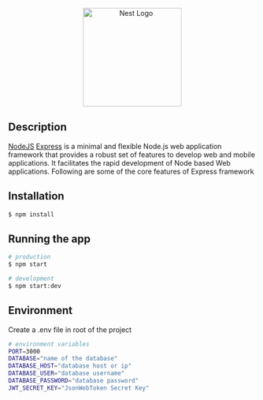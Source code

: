 <p align="center">
  <a href="https://nodejs.org/en/" target="blank"><img src="https://upload.wikimedia.org/wikipedia/commons/d/d9/Node.js_logo.svg" width="200" alt="Nest Logo" /></a>
</p>

[circleci-image]: https://img.shields.io/circleci/build/github/nestjs/nest/master?token=abc123def456
[circleci-url]: https://circleci.com/gh/nestjs/nest

## Description

[NodeJS](https://nodejs.org/en/) [Express](https://expressjs.com/) is a minimal and flexible Node.js web application framework that provides a robust set of features to develop web and mobile applications. It facilitates the rapid development of Node based Web applications. Following are some of the core features of Express framework

## Installation

```bash
$ npm install
```

## Running the app

```bash
# production
$ npm start

# development
$ npm start:dev
```

## Environment
Create a .env file in root of the project
```bash
# environment variables
PORT=3000
DATABASE="name of the database"
DATABASE_HOST="database host or ip"
DATABASE_USER="database username"
DATABASE_PASSWORD="database password"
JWT_SECRET_KEY="JsonWebToken Secret Key"
```